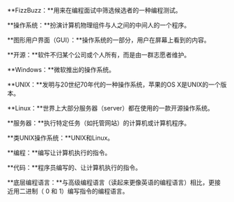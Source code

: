 **FizzBuzz：**用来在编程面试中筛选候选者的一种编程测试。

**操作系统：**扮演计算机物理组件与人之间的中间人的一个程序。

**图形用户界面（GUI）：**操作系统的一部分，用户在屏幕上看到的内容。

**开源：**软件不归某个公司或个人所有，而是由一群志愿者维护。

**Windows：**微软推出的操作系统。

**UNIX：**发明与20世纪70年代的一种操作系统，苹果的OS X是UNIX的一个版本。

**Linux：**世界上大部分服务器（server）都在使用的一款开源操作系统。

**服务器：**执行特定任务（如托管网站）的计算机或计算机程序。

**类UNIX操作系统：**UNIX和Linux。

**编程：**编写让计算机执行的指令。

**代码：**程序员编写的、让计算机执行的指令。

**底层编程语言：**与高级编程语言（读起来更像英语的编程语言）相比，更接近用二进制（ 0 和 1）编写指令的编程语言。

